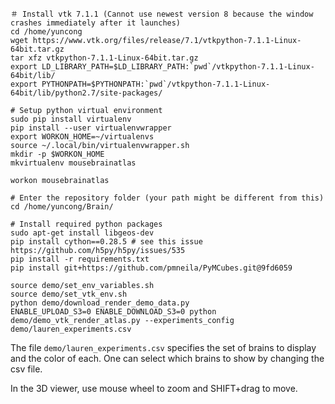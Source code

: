 ```
＃ Install vtk 7.1.1 (Cannot use newest version 8 because the window crashes immediately after it launches)
cd /home/yuncong
wget https://www.vtk.org/files/release/7.1/vtkpython-7.1.1-Linux-64bit.tar.gz
tar xfz vtkpython-7.1.1-Linux-64bit.tar.gz
export LD_LIBRARY_PATH=$LD_LIBRARY_PATH:`pwd`/vtkpython-7.1.1-Linux-64bit/lib/
export PYTHONPATH=$PYTHONPATH:`pwd`/vtkpython-7.1.1-Linux-64bit/lib/python2.7/site-packages/

# Setup python virtual environment
sudo pip install virtualenv
pip install --user virtualenvwrapper
export WORKON_HOME=~/virtualenvs
source ~/.local/bin/virtualenvwrapper.sh
mkdir -p $WORKON_HOME
mkvirtualenv mousebrainatlas

workon mousebrainatlas

# Enter the repository folder (your path might be different from this)
cd /home/yuncong/Brain/

# Install required python packages
sudo apt-get install libgeos-dev
pip install cython==0.28.5 # see this issue https://github.com/h5py/h5py/issues/535
pip install -r requirements.txt
pip install git+https://github.com/pmneila/PyMCubes.git@9fd6059

source demo/set_env_variables.sh
source demo/set_vtk_env.sh
python demo/download_render_demo_data.py
ENABLE_UPLOAD_S3=0 ENABLE_DOWNLOAD_S3=0 python demo/demo_vtk_render_atlas.py --experiments_config demo/lauren_experiments.csv 
```

The file `demo/lauren_experiments.csv` specifies the set of brains to display and the color of each. One can select which brains to show by changing the csv file.

In the 3D viewer, use mouse wheel to zoom and SHIFT+drag to move.
